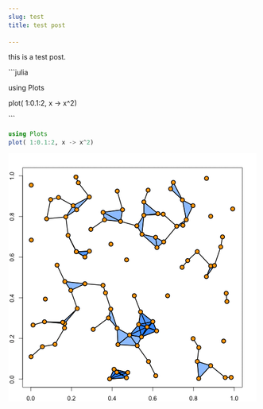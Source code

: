 ```yaml
---
slug: test
title: test post

---
```

this is a test post.

\`\`\`julia

using Plots

plot( 1:0.1:2, x -> x^2)

\`\`\`


```julia
using Plots
plot( 1:0.1:2, x -> x^2)
```

![](/media/tda-images/thermodynamic.gif "This is a title")